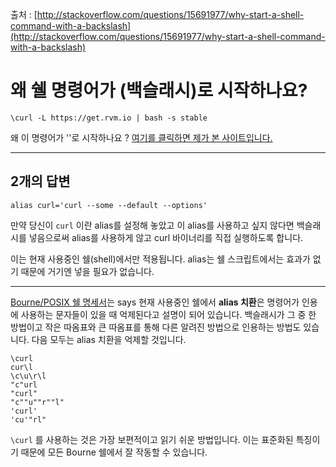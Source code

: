 출처 : [http://stackoverflow.com/questions/15691977/why-start-a-shell-command-with-a-backslash](http://stackoverflow.com/questions/15691977/why-start-a-shell-command-with-a-backslash)

# 왜 쉘 명령어가 \(백슬래시)로 시작하나요?

```shell
\curl -L https://get.rvm.io | bash -s stable
```

왜 이 명령어가 '\'로 시작하나요 ? [여기를 클릭하면 제가 본 사이트입니다.](https://www.digitalocean.com/community/articles/how-to-install-ruby-on-rails-on-ubuntu-12-04-lts-precise-pangolin-with-rvm)

---

## 2개의 답변

```shell
alias curl='curl --some --default --options'
```

만약 당신이 `curl` 이란 alias를 설정해 놓았고 이 alias를 사용하고 싶지 않다면 백슬래시를 넣음으로써 alias를 사용하게 않고 curl 바이너리를 직접 실행하도록 합니다.

이는 현재 사용중인 쉘(shell)에서만 적용됩니다. alias는 쉘 스크립트에서는 효과가 없기 때문에 거기엔 넣을 필요가 없습니다. 

---

[Bourne/POSIX 쉘 명세서](https://pubs.opengroup.org/onlinepubs/9699919799/utilities/V3_chap02.html#tag_18_03_01)는 says 현재 사용중인 쉘에서 **alias 치환**은 명령어가 인용에 사용하는 문자들이 있을 때 억제된다고 설명이 되어 있습니다. 백슬래시가 그 중 한 방법이고 작은 따옴표와 큰 따옴표를 통해 다른 알려진 방법으로 인용하는 방법도 있습니다. 다음 모두는 alias 치환을 억제할 것입니다.
 
 ```shell
 \curl
 cur\l
 \c\u\r\l
 "c"url
 "curl"
 "c""u""r""l"
 'curl'
 'cu'"rl"
 ```
 
`\curl` 를 사용하는 것은 가장 보편적이고 읽기 쉬운 방법입니다. 이는 표준화된 특징이기 때문에 모든 Bourne 쉘에서 잘 작동할 수 있습니다.
